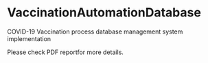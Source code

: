 # VaccinationAutomationDatabase
COVID-19 Vaccination process database management system implementation

Please check PDF reportfor more details.
